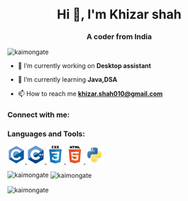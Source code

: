 <h1 align="center">Hi 👋, I'm Khizar shah</h1>

<h3 align="center">A coder from India</h3>

<p align="left"> <img src="https://komarev.com/ghpvc/?username=kaimongate&label=Profile%20views&color=0e75b6&style=flat" alt="kaimongate" /> </p>

- 🔭 I’m currently working on **Desktop assistant**

- 🌱 I’m currently learning **Java,DSA**

- 📫 How to reach me **khizar.shah010@gmail.com**

<h3 align="left">Connect with me:</h3>

<p align="left">

</p>

<h3 align="left">Languages and Tools:</h3>

<p align="left"> <a href="https://www.cprogramming.com/" target="_blank" rel="noreferrer"> <img src="https://raw.githubusercontent.com/devicons/devicon/master/icons/c/c-original.svg" alt="c" width="40" height="40"/> </a> <a href="https://www.w3schools.com/cpp/" target="_blank" rel="noreferrer"> <img src="https://raw.githubusercontent.com/devicons/devicon/master/icons/cplusplus/cplusplus-original.svg" alt="cplusplus" width="40" height="40"/> </a> <a href="https://www.w3schools.com/css/" target="_blank" rel="noreferrer"> <img src="https://raw.githubusercontent.com/devicons/devicon/master/icons/css3/css3-original-wordmark.svg" alt="css3" width="40" height="40"/> </a> <a href="https://www.w3.org/html/" target="_blank" rel="noreferrer"> <img src="https://raw.githubusercontent.com/devicons/devicon/master/icons/html5/html5-original-wordmark.svg" alt="html5" width="40" height="40"/> </a> <a href="https://www.python.org" target="_blank" rel="noreferrer"> <img src="https://raw.githubusercontent.com/devicons/devicon/master/icons/python/python-original.svg" alt="python" width="40" height="40"/> </a> </p>

<p><img align="left" src="https://github-readme-stats.vercel.app/api/top-langs?username=kaimongate&show_icons=true&locale=en&layout=compact" alt="kaimongate" /></p>

<p>&nbsp;<img align="center" src="https://github-readme-stats.vercel.app/api?username=kaimongate&show_icons=true&locale=en" alt="kaimongate" /></p>

<p><img align="center" src="https://github-readme-streak-stats.herokuapp.com/?user=kaimongate&" alt="kaimongate" /></p>






<!--
**KaimonGate/KaimonGate** is a ✨ _special_ ✨ repository because its `README.md` (this file) appears on your GitHub profile.

Here are some ideas to get you started:

- 🔭 I’m currently working on ...
- 🌱 I’m currently learning ...
- 👯 I’m looking to collaborate on ...
- 🤔 I’m looking for help with ...
- 💬 Ask me about ...
- 📫 How to reach me: ...
- 😄 Pronouns: ...
- ⚡ Fun fact: ...
-->
